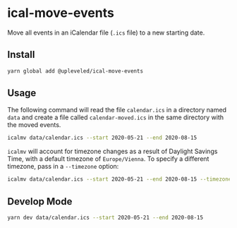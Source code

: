 # ical-move-events

Move all events in an iCalendar file (`.ics` file) to a new starting date.

## Install

```sh
yarn global add @upleveled/ical-move-events
```

## Usage

The following command will read the file `calendar.ics` in a directory named `data` and create a file called `calendar-moved.ics` in the same directory with the moved events.

```sh
icalmv data/calendar.ics --start 2020-05-21 --end 2020-08-15
```

`icalmv` will account for timezone changes as a result of Daylight Savings Time, with a default timezone of `Europe/Vienna`. To specify a different timezone, pass in a `--timezone` option:

```sh
icalmv data/calendar.ics --start 2020-05-21 --end 2020-08-15 --timezone America/Vancouver
```

## Develop Mode

```sh
yarn dev data/calendar.ics --start 2020-05-21 --end 2020-08-15
```
